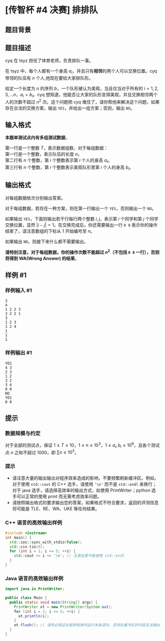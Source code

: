 # [传智杯 #4 决赛] 排排队

## 题目背景



## 题目描述


cyq 在 tsyz 担任了体育老师，负责排队一事。

在 tsyz 中，每个人都有一个身高 $a_{i}$，并且只有**相邻**的两个人可以交换位置。cyq 带领的队伍有 $n$ 个人,他现在要给大家排队形。

给定一个长度为 $n$ 的序列 $b$，一个队形被认为美观，当且仅当对于所有的 $i = 1, 2, 3, \dots n$，$a_{i} =b_{i}$。cyq 想知道，他能否让大家的队形变得美观，并且交换相邻两个人的次数不超过 $n^2$ 次。这个问题把 $cyq$ 难住了，请你帮他来解决这个问题，如果存在合法的交换方案，输出 `YES`，并给出一组方案；否则，输出 `NO`。

## 输入格式

**本题单测试点内有多组测试数据**。

第一行是一个整数 $T$，表示数据组数，对于每组数据：  
第一行是一个整数，表示队伍的长度 $n$。  
第二行有 $n$ 个整数，第 $i$ 个整数表示第 $i$ 个人的身高 $a_i$。  
第三行有 $n$ 个整数，第 $i$ 个整数表示美观队形里第 $i$ 个人的身高 $b_i$。

## 输出格式

对每组数据依次分别输出答案。

对于每组数据，若存在一种方案，则在第一行输出一个 `YES`，否则输出一个 `NO`。

如果输出 `YES`，下面则输出若干行每行两个整数 $i,j$，表示第 $i$ 个同学和第 $j$ 个同学交换位置，显然 $|i-j|=1$。在交换完成后，你还需要输出一行 `0 0` 表示你的操作结束了，请注意数组的下标从 1 开始编号至 $n$。

如果输出 `NO`，则接下来什么都不需要输出。

**请特别注意，对于每组数据，你的操作次数不能超过 $n^2$（不包括 `0 0` 一行），否则将得到 WA(Wrong Answer) 的结果**。

## 样例 #1

### 样例输入 #1
```
3
4
1 2 2 3
3 2 2 1
3
1 2 3
1 2 4
1
1
1
```

### 样例输出 #1

```
YES
4 3
2 3
1 2
3 2
3 4
0 0
NO
YES
0 0
```

## 提示

### 数据规模与约定

对于全部的测试点，保证 $1\leq T \leq 10$，$1\leq n \leq 10^3$，$1\leq a_{i},b_{i}\leq 10^9$，且各个测试点 $n$ 之和不超过 $1000$，即 $\sum n\leq 10^3$。

### 提示
- 请注意大量的输出输出对程序效率造成的影响，不要频繁刷新缓冲区。例如，对于使用 `std::cout` 的 C++ 选手，请使用 `'\n'` 而不是 `std::endl` 来换行；对于 java 选手，请选择高效率的输出方式，如使用 PrintWriter；python 选手可以正常的使用 print 而无需考虑效率问题。
- 请按照输出格式的要求输出您的答案，如果格式不符合要求，返回的评测信息将可能是 TLE、RE、WA、UKE 等任何结果。

### C++ 语言的高效输出样例
```cpp
#include <iostream>
int main() {
  std::ios::sync_with_stdio(false);
  std::cin.tie(0);
  for (int i = 1; i <= 5; ++i) {
    std::cout << i << '\n'; // 注意这里不能使用 std::endl
  }
}
```

### Java 语言的高效输出样例
```java
import java.io.PrintWriter;

public class Main {
  public static void main(String[] args) {
    PrintWriter ot = new PrintWriter(System.out);
    for (int i = 1; i <= 5; ++i) {
      ot.println(i);
    }
    ot.flush(); // 请务必保证在程序结束时运行本条语句，否则在缓冲区的内容无法输出
  }
}
